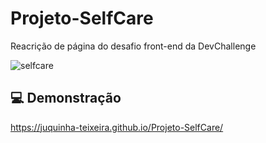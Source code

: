 # Projeto-SelfCare
Reacrição de página do desafio front-end da DevChallenge 

![selfcare](https://user-images.githubusercontent.com/108760255/189531233-53d6d9b6-b3a0-42f7-9e0a-61e153b97b6d.png)

## 💻 Demonstração

https://juquinha-teixeira.github.io/Projeto-SelfCare/
